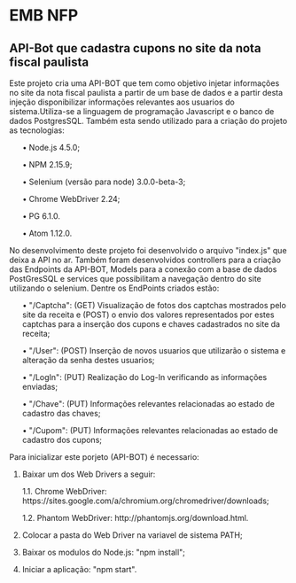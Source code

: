 # EMB NFP
## API-Bot que cadastra cupons no site da nota fiscal paulista
<p> Este projeto cria uma API-BOT que tem como objetivo injetar informações no site da nota fiscal paulista a partir de um base de dados e a partir desta injeção disponibilizar informações relevantes aos usuarios do sistema.Utiliza-se a linguagem de programação Javascript e o banco de dados PostgresSQL. Também esta sendo utilizado para a criação do projeto as tecnologias:</p>

  <ul>• Node.js 4.5.0;</ul>

  <ul>• NPM 2.15.9;</ul>

  <ul>• Selenium (versão para node) 3.0.0-beta-3;</ul>

  <ul>• Chrome WebDriver 2.24;</ul>

  <ul>• PG 6.1.0.</ul>

  <ul>• Atom 1.12.0.</ul>

<p> No desenvolvimento deste projeto foi desenvolvido o arquivo "index.js" que deixa a API no ar. Também foram desenvolvidos controllers para a criação das Endpoints da API-BOT, Models para a conexão com a base de dados PostGresSQL e services que possibilitam a navegação dentro do site utilizando o selenium. Dentre os EndPoints criados estão:</p>

  <ul>• "/Captcha":
  (GET) Visualização de fotos dos captchas mostrados pelo site da receita e (POST) o envio dos valores representados por estes captchas para a inserção dos cupons e chaves cadastrados no site da receita; </ul>

  <ul>• "/User":
  (POST) Inserção de novos usuarios que utilizarão o sistema e alteração da senha destes usuarios;</ul>

  <ul>• "/LogIn":
  (PUT) Realização do Log-In verificando as informações enviadas;</ul>

  <ul>• "/Chave":
  (PUT) Informações relevantes relacionadas ao estado de cadastro das chaves;</ul>

  <ul>• "/Cupom":
  (PUT) Informações relevantes relacionadas ao estado de cadastro dos cupons;</ul>

<p> Para inicializar este porjeto (API-BOT) é necessario:</p>

  1. Baixar um dos Web Drivers a seguir:

  <ul>1.1. Chrome  WebDriver: https://sites.google.com/a/chromium.org/chromedriver/downloads;</ul>
  <ul>1.2. Phantom WebDriver: http://phantomjs.org/download.html.</ul>

  2. Colocar a pasta do Web Driver na variavel de sistema PATH;

  3. Baixar os modulos do Node.js: "npm install";

  4. Iniciar a aplicação: "npm start".

